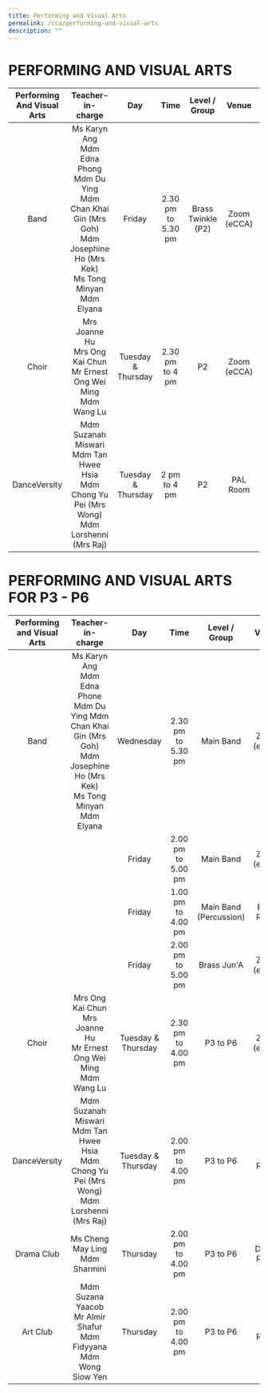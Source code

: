 ```yaml
---
title: Performing and Visual Arts
permalink: /cca/performing-and-visual-arts
description: ""
---
```

# PERFORMING AND VISUAL ARTS





| Performing And Visual Arts | Teacher-in-charge | Day | Time | Level / Group | Venue | Recruiting which level for 2022? |
|:---:|:---:|:---:|:---:|:---:|:---:|:---:|
| Band | Ms Karyn Ang <br>Mdm Edna Phong <br> Mdm Du Ying <br> Mdm Chan Khai Gin (Mrs Goh) <br> Mdm Josephine Ho (Mrs Kek) <br> Ms Tong Minyan <br> Mdm Elyana | Friday | 2.30 pm to 5.30 pm | Brass Twinkle (P2) | Zoom (eCCA) | P2 (subject to suitability assessment) |
| Choir | Mrs Joanne Hu <br> Mrs Ong Kai Chun <br>Mr Ernest Ong Wei Ming<br>Mdm Wang Lu| Tuesday & Thursday | 2.30 pm to 4 pm | P2 | Zoom (eCCA) | P2 (subject to audition by instructor) |
| DanceVersity | Mdm Suzanah Miswari <br>Mdm Tan Hwee Hsia<br>Mdm Chong Yu Pei (Mrs Wong)<br>Mdm Lorshenni (Mrs Raj)| Tuesday & Thursday | 2 pm to 4 pm | P2 | PAL Room | P2 (subject to audition by instructor) |






# PERFORMING AND VISUAL ARTS  FOR P3 - P6






| Performing and Visual Arts | Teacher-in-charge | Day | Time | Level / Group | Venue | Recruiting which level for 2022? |
|:---:|:---:|:---:|:---:|:---:|:---:|:---:|
| Band | Ms Karyn Ang <br>Mdm Edna Phone <br>Mdm Du Ying Mdm Chan Khai Gin (Mrs Goh) <br>Mdm Josephine Ho (Mrs Kek) <br>Ms Tong Minyan <br>Mdm Elyana | Wednesday | 2.30 pm to 5.30 pm | Main Band  | Zoom (eCCA) | P3 and P4 (subject to suitability assessment) |
|  |  | Friday | 2.00 pm to 5.00 pm | Main Band  | Zoom (eCCA) |  |
|  |  | Friday | 1.00 pm to 4.00 pm | Main Band (Percussion) | Band Room |  |
|  |  | Friday | 2.00 pm to 5.00 pm | Brass Jun'A | Zoom (eCCA) |  |
| Choir | Mrs Ong Kai Chun <br>Mrs Joanne Hu <br>Mr Ernest Ong Wei Ming <br>Mdm Wang Lu | Tuesday & Thursday | 2.30 pm to 4.00 pm | P3 to P6 | Zoom (eCCA) | P3 to P5 (subject to audition by instructor) |
| DanceVersity | Mdm Suzanah <br>Miswari Mdm Tan Hwee Hsia <br>Mdm Chong Yu Pei (Mrs Wong) <br>Mdm Lorshenni (Mrs Raj) | Tuesday & Thursday | 2.00 pm to 4.00 pm | P3 to P6 | PAL Room | P3 to P5 (subject to audition by instructor) |
| Drama Club | Ms Cheng May Ling <br>Mdm Sharmini | Thursday | 2.00 pm to 4.00 pm | P3 to P6 | Dance Room | P3 to P5 |
| Art Club | Mdm Suzana Yaacob <br>Mr Almir Shafur Mdm Fidyyana <br>Mdm Wong Siow Yen | Thursday | 2.00 pm to 4.00 pm | P3 to P6 | Art Room | P3 to P5 |